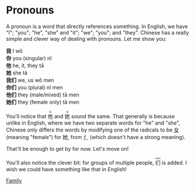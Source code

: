 # Pronouns
A pronoun is a word that directly references something. In English, we have "I"; "you"; "he", "she" and "it"; "we"; "you"; and "they". Chinese has a really simple and clever way of dealing with pronouns. Let me show you:

<div class="phrase">
    <strong>我</strong> <span>I</span> <span>wǒ</span>
</div>

<div class="phrase">
    <strong>你</strong> <span>you (singular)</span> <span>nǐ</span>
</div>

<div class="phrase">
    <strong>他</strong> <span>he, it, they</span> <span>tā</span>
</div>

<div class="phrase">
    <strong>她</strong> <span>she</span> <span>tā</span>
</div>

<div class="phrase">
    <strong>我们</strong> <span>we, us</span> <span>wǒ men</span>
</div>

<div class="phrase">
    <strong>你们</strong> <span>you (plural)</span> <span>nǐ men</span>
</div>

<div class="phrase">
    <strong>他们</strong> <span>they (male/mixed)</span> <span>tā men</span>
</div>

<div class="phrase">
    <strong>她们</strong> <span>they (female only)</span> <span>tā men</span>
</div>

You'll notice that <ruby>他 <rt>tā</rt></ruby> and <ruby>她 <rt>tā</rt></ruby> sound the same. That generally is because unlike in English, where we have two separate words for "he" and "she", Chinese only differs the words by modifying one of the radicals to be <abbr title="[nǚ]">女</abbr> (meaning "female") for 她, from <abbr title="[rén]">亻</abbr> (which doesn't have a strong meaning).

That'll be enough to get by for now. Let's move on!

You'll also notice the clever bit: for groups of multiple people, <ruby>们 <rt>men</rt></ruby> is added. I wish we could have something like that in English!

<a href="basics/family.md" class="next">Family</a>